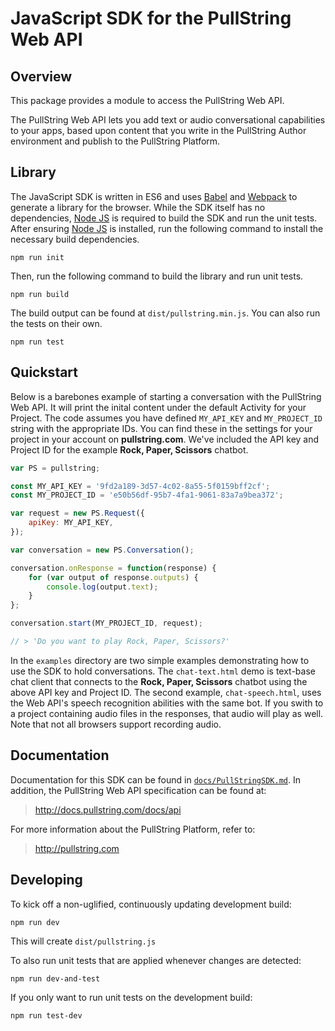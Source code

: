 # JavaScript SDK for the PullString Web API

## Overview

This package provides a module to access the PullString Web API.

The PullString Web API lets you add text or audio conversational capabilities to your apps, based upon content that you
write in the PullString Author environment and publish to the PullString Platform.

## Library

The JavaScript SDK is written in ES6 and uses [Babel](http://babeljs.io/) and [Webpack](https://webpack.github.io/) to
generate a library for the browser. While the SDK itself has no dependencies, [Node JS](https://nodejs.org/en/) is required to build the SDK and run the unit tests. After ensuring [Node JS](https://nodejs.org/en/) is installed, run the following command to install the necessary build dependencies.

```
npm run init
```

Then, run the following command to build the library and run unit tests.

```
npm run build
```

The build output can be found at `dist/pullstring.min.js`. You can also run
the tests on their own.

```
npm run test
```
## Quickstart

Below is a barebones example of starting a conversation with the PullString Web API.  It will print the inital content under
the default Activity for your Project. The code assumes you have defined `MY_API_KEY` and `MY_PROJECT_ID` string with
the appropriate IDs.  You can find these in the settings for your project in your account on **pullstring.com**.
We've included the API key and Project ID for the example **Rock, Paper, Scissors** chatbot.

```js
var PS = pullstring;

const MY_API_KEY = '9fd2a189-3d57-4c02-8a55-5f0159bff2cf';
const MY_PROJECT_ID = 'e50b56df-95b7-4fa1-9061-83a7a9bea372';

var request = new PS.Request({
    apiKey: MY_API_KEY,
});

var conversation = new PS.Conversation();

conversation.onResponse = function(response) {
    for (var output of response.outputs) {
        console.log(output.text);
    }
};

conversation.start(MY_PROJECT_ID, request);

// > 'Do you want to play Rock, Paper, Scissors?'
```

In the `examples` directory are two simple examples demonstrating how to use the SDK to hold conversations.
The `chat-text.html` demo is text-base chat client that connects to the **Rock, Paper, Scissors** chatbot using the
above API key and Project ID. The second example, `chat-speech.html`, uses the Web API's speech recognition abilities
with the same bot. If you swith to a project containing audio files in the responses, that audio will play as well. Note
that not all browsers support recording audio.

## Documentation

Documentation for this SDK can be found in [`docs/PullStringSDK.md`](docs/PullStringSDK.md). In addition, the PullString Web API specification can be
found at:

> http://docs.pullstring.com/docs/api

For more information about the PullString Platform, refer to:

> http://pullstring.com

## Developing

To kick off a non-uglified, continuously updating development build:

```
npm run dev
```

This will create `dist/pullstring.js`

To also run unit tests that are applied whenever changes are detected:

```
npm run dev-and-test
```

If you only want to run unit tests on the development build:

```
npm run test-dev
```
